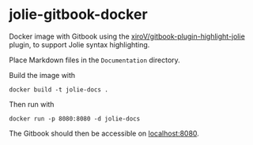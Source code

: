 # jolie-gitbook-docker

Docker image with Gitbook using the [xiroV/gitbook-plugin-highlight-jolie](https://github.com/xiroV/gitbook-plugin-highlight-jolie) plugin, to support Jolie syntax highlighting.

Place Markdown files in the `Documentation` directory.

Build the image with

```
docker build -t jolie-docs .
```

Then run with

```
docker run -p 8080:8080 -d jolie-docs
```

The Gitbook should then be accessible on [localhost:8080](http://localhost:8080).
